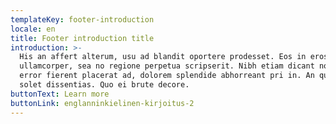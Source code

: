 ```yaml
---
templateKey: footer-introduction
locale: en
title: Footer introduction title
introduction: >-
  His an affert alterum, usu ad blandit oportere prodesset. Eos in eros quaestio
  ullamcorper, sea no regione perpetua scripserit. Nibh etiam dicant no ius. Eum
  error fierent placerat ad, dolorem splendide abhorreant pri in. An quo malis
  solet dissentias. Quo ei brute decore.
buttonText: Learn more
buttonLink: englanninkielinen-kirjoitus-2
---
```

